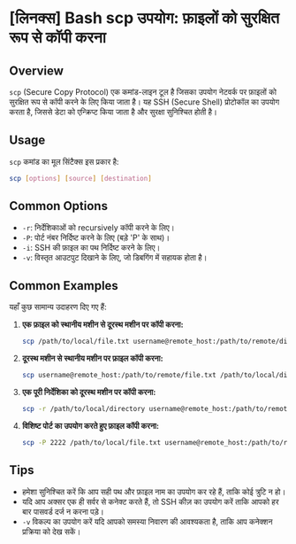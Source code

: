 # [लिनक्स] Bash scp उपयोग: फ़ाइलों को सुरक्षित रूप से कॉपी करना

## Overview
`scp` (Secure Copy Protocol) एक कमांड-लाइन टूल है जिसका उपयोग नेटवर्क पर फ़ाइलों को सुरक्षित रूप से कॉपी करने के लिए किया जाता है। यह SSH (Secure Shell) प्रोटोकॉल का उपयोग करता है, जिससे डेटा को एन्क्रिप्ट किया जाता है और सुरक्षा सुनिश्चित होती है।

## Usage
`scp` कमांड का मूल सिंटैक्स इस प्रकार है:

```bash
scp [options] [source] [destination]
```

## Common Options
- `-r`: निर्देशिकाओं को recursively कॉपी करने के लिए।
- `-P`: पोर्ट नंबर निर्दिष्ट करने के लिए (बड़े 'P' के साथ)।
- `-i`: SSH की फ़ाइल का पथ निर्दिष्ट करने के लिए।
- `-v`: विस्तृत आउटपुट दिखाने के लिए, जो डिबगिंग में सहायक होता है।

## Common Examples
यहाँ कुछ सामान्य उदाहरण दिए गए हैं:

1. **एक फ़ाइल को स्थानीय मशीन से दूरस्थ मशीन पर कॉपी करना:**
   ```bash
   scp /path/to/local/file.txt username@remote_host:/path/to/remote/directory/
   ```

2. **दूरस्थ मशीन से स्थानीय मशीन पर फ़ाइल कॉपी करना:**
   ```bash
   scp username@remote_host:/path/to/remote/file.txt /path/to/local/directory/
   ```

3. **एक पूरी निर्देशिका को दूरस्थ मशीन पर कॉपी करना:**
   ```bash
   scp -r /path/to/local/directory username@remote_host:/path/to/remote/directory/
   ```

4. **विशिष्ट पोर्ट का उपयोग करते हुए फ़ाइल कॉपी करना:**
   ```bash
   scp -P 2222 /path/to/local/file.txt username@remote_host:/path/to/remote/directory/
   ```

## Tips
- हमेशा सुनिश्चित करें कि आप सही पथ और फ़ाइल नाम का उपयोग कर रहे हैं, ताकि कोई त्रुटि न हो।
- यदि आप अक्सर एक ही सर्वर से कनेक्ट करते हैं, तो SSH कीज़ का उपयोग करें ताकि आपको हर बार पासवर्ड दर्ज न करना पड़े।
- `-v` विकल्प का उपयोग करें यदि आपको समस्या निवारण की आवश्यकता है, ताकि आप कनेक्शन प्रक्रिया को देख सकें।